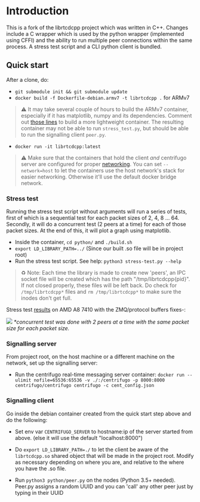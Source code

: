 # Introduction

This is a fork of the librtcdcpp project which was written in C++. Changes include a C wrapper which is used by the python wrapper (implemented using CFFI) and the ability to run multiple peer connections within the same process. A stress test script and a CLI python client is bundled.

## Quick start

After a clone, do:

* `git submodule init && git submodule update`
* `docker build -f Dockerfile-debian.armv7 -t librtcdcpp .` for ARMv7
> :warning: It may take several couple of hours to build the ARMv7 container, especially if it has matplotlib, numpy and its dependencies. Comment out [those lines](https://github.com/hamon-in/librtcdcpp/blob/8b8f373c828078c985824b45876b40c5b6648fcc/Dockerfile-debian.armv7#L22-#L24) to build a more lightweight container. The resulting container may not be able to run `stress_test.py`, but should be able to run the signalling client `peer.py`.
* `docker run -it librtcdcpp:latest`
> :warning: Make sure that the containers that hold the client *and* centrifugo server are configured for proper [networking](https://docs.docker.com/engine/userguide/networking/). You can set `--network=host` to let the containers use the host network's stack for easier networking. Otherwise it'll use the default docker bridge network.

### Stress test

Running the stress test script without arguments will run a series of tests, first of which is a sequential test for each packet sizes of 2, 4, 8 ... 64. Secondly, it will do a concurrent test (2 peers at a time) for each of those packet sizes. At the end of this, it will plot a graph using matplotlib.

* Inside the container, `cd python/` and `./build.sh`
* `export LD_LIBRARY_PATH=../` (Since our built .so file will be in project root)
* Run the stress test script. See help: `python3 stress-test.py --help`

> :recycle: Note: Each time the library is made to create new 'peers', an IPC socket file will be created which has the path "/tmp/librtcdcpp{pid}". If not closed properly, these files will be left back.
Do check for `/tmp/librtcdcpp*` files and `rm /tmp/librtcdcpp*` to make sure the inodes don't get full.

Stress test [results](https://github.com/hamon-in/librtcdcpp/wiki/Performance-evaluation-(AMD-A8-7410-CPU)#python-concurrent-test-protobuf--zmq) on AMD A8 7410 with the ZMQ/protocol buffers fixes-:

![](http://image.ibb.co/m3j2qm/AMD_librtcdcpp.png)
_\*concurrent test was done with 2 peers at a time with the same packet size for each packet size._

### Signalling server

From project root, on the host machine or a different machine on the network, set up the signalling server:

* Run the centrifugo real-time messaging server container: `docker run --ulimit nofile=65536:65536 -v ./:/centrifugo -p 8000:8000 centrifugo/centrifugo centrifugo -c cent_config.json`

### Signalling client

Go inside the debian container created from the quick start step above and do the following:

* Set env var `CENTRIFUGO_SERVER` to hostname:ip of the server started from above. (else it will use the default "localhost:8000")

* Do `export LD_LIBRARY_PATH=./` to let the client be aware of the `librtcdcpp.so` shared object that will be made in the project root. Modify as necessary depending on where you are, and relative to the where you have the .so file.

* Run `python3 python/peer.py` on the nodes (Python 3.5+ needed). Peer.py assigns a random UUID and you can 'call' any other peer just by typing in their UUID
